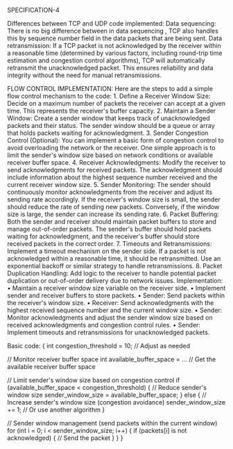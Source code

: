 SPECIFICATION-4

Differences between TCP  and UDP code implemented:
Data sequencing:
There is no big difference between in data sequencing , TCP also handles this by sequence number field in the data packets that are being sent.
Data retransmission:
If a TCP packet is not acknowledged by the receiver within a reasonable time (determined by various factors, including round-trip time estimation and congestion control algorithms), TCP will automatically retransmit the unacknowledged packet. This ensures reliability and data integrity without the need for manual retransmissions.

FLOW CONTROL IMPLEMENTATION:
Here are the steps to add a simple flow control mechanism to the code:
    1. Define a Receiver Window Size: Decide on a maximum number of packets the receiver can accept at a given time. This represents the receiver's buffer capacity.
    2. Maintain a Sender Window: Create a sender window that keeps track of unacknowledged packets and their status. The sender window should be a queue or array that holds packets waiting for acknowledgment.
    3. Sender Congestion Control (Optional): You can implement a basic form of congestion control to avoid overloading the network or the receiver. One simple approach is to limit the sender's window size based on network conditions or available receiver buffer space.
    4. Receiver Acknowledgments: Modify the receiver to send acknowledgments for received packets. The acknowledgment should include information about the highest sequence number received and the current receiver window size.
    5. Sender Monitoring: The sender should continuously monitor acknowledgments from the receiver and adjust its sending rate accordingly. If the receiver's window size is small, the sender should reduce the rate of sending new packets. Conversely, if the window size is large, the sender can increase its sending rate.
    6. Packet Buffering: Both the sender and receiver should maintain packet buffers to store and manage out-of-order packets. The sender's buffer should hold packets waiting for acknowledgment, and the receiver's buffer should store received packets in the correct order.
    7. Timeouts and Retransmissions: Implement a timeout mechanism on the sender side. If a packet is not acknowledged within a reasonable time, it should be retransmitted. Use an exponential backoff or similar strategy to handle retransmissions.
    8. Packet Duplication Handling: Add logic to the receiver to handle potential packet duplication or out-of-order delivery due to network issues.
Implementation:
    • Maintain a receiver window size variable on the receiver side.
    • Implement sender and receiver buffers to store packets.
    • Sender: Send packets within the receiver's window size.
    • Receiver: Send acknowledgments with the highest received sequence number and the current window size.
    • Sender: Monitor acknowledgments and adjust the sender window size based on received acknowledgments and congestion control rules.
    • Sender: Implement timeouts and retransmissions for unacknowledged packets.

Basic code:
      {
int congestion_threshold = 10; // Adjust as needed

// Monitor receiver buffer space
int available_buffer_space = ... // Get the available receiver buffer space

// Limit sender's window size based on congestion control
if (available_buffer_space < congestion_threshold)
{
// Reduce sender's window size
sender_window_size = available_buffer_space;
}
else
{
// Increase sender's window size (congestion avoidance)
sender_window_size += 1; // Or use another algorithm
}

// Sender window management (send packets within the current window)
for (int i = 0; i < sender_window_size; i++)
{
if (packets[i] is not acknowledged)
{
// Send the packet
}
}
}
      

